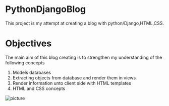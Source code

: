 # PythonDjangoBlog

This project is my attempt at creating a blog with python/Django,HTML,CSS.

# Objectives

The main aim of this blog creating is to strengthen my understanding of the following concepts

1. Models databases
2. Extracting objects from database and render them in views
3. Render information unto client side with HTML templates
4. HTML and CSS concepts

![picture](PYTHONDJANGOBLOG/screenshots/blog.png)
